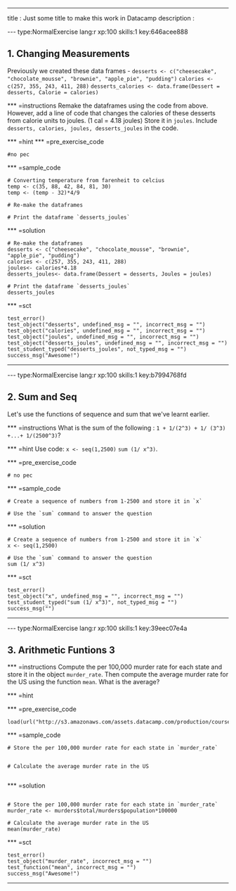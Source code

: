 ---
title       : Just some title to make this work in Datacamp
description :

--- type:NormalExercise lang:r xp:100 skills:1 key:646acee888
## 1. Changing Measurements

Previously we created these data frames -
`desserts <- c("cheesecake", "chocolate_mousse", "brownie", "apple_pie", "pudding")`
`calories <- c(257, 355, 243, 411, 288)`
`desserts_calories <- data.frame(Dessert = desserts, Calorie = calories)`

*** =instructions
Remake the dataframes using the code from above.
However, add a line of code that changes the calories of these desserts from calorie units to joules.
(1 cal = 4.18 joules)
Store it in `joules`.
Include `desserts, calories, joules, desserts_joules` in the code.

*** =hint
*** =pre_exercise_code
```{r}
#no pec
```
*** =sample_code
```{r}
# Converting temperature from farenheit to celcius
temp <- c(35, 88, 42, 84, 81, 30)
temp <- (temp - 32)*4/9

# Re-make the dataframes

# Print the dataframe `desserts_joules`
```
*** =solution
```{r}
# Re-make the dataframes
desserts <- c("cheesecake", "chocolate_mousse", "brownie", "apple_pie", "pudding")
calories <- c(257, 355, 243, 411, 288)
joules<- calories*4.18
desserts_joules<- data.frame(Dessert = desserts, Joules = joules)

# Print the dataframe `desserts_joules`
desserts_joules
```
*** =sct
```{r}
test_error()
test_object("desserts", undefined_msg = "", incorrect_msg = "")
test_object("calories", undefined_msg = "", incorrect_msg = "")
test_object("joules", undefined_msg = "", incorrect_msg = "")
test_object("desserts_joules", undefined_msg = "", incorrect_msg = "")
test_student_typed("desserts_joules", not_typed_msg = "")
success_msg("Awesome!")
```
----


--- type:NormalExercise lang:r xp:100 skills:1 key:b7994768fd
## 2. Sum and Seq

Let's use the functions of sequence and sum that we've learnt earlier.

*** =instructions
What is the sum of the following :
`1 + 1/(2^3) + 1/ (3^3) +...+ 1/(2500^3)`?

*** =hint
Use code: `x <- seq(1,2500)`
`sum (1/ x^3)`.

*** =pre_exercise_code
```{r}
# no pec
```

*** =sample_code
```{r}
# Create a sequence of numbers from 1-2500 and store it in `x`

# Use the `sum` command to answer the question
```
*** =solution
```{r}
# Create a sequence of numbers from 1-2500 and store it in `x`
x <- seq(1,2500)

# Use the `sum` command to answer the question
sum (1/ x^3)
```
*** =sct
```{r}
test_error()
test_object("x", undefined_msg = "", incorrect_msg = "")
test_student_typed("sum (1/ x^3)", not_typed_msg = "")
success_msg("")
```
----


--- type:NormalExercise lang:r xp:100 skills:1 key:39eec07e4a
## 3. Arithmetic Funtions 3


*** =instructions
Compute the per 100,000 murder rate for each state and store it in the object `murder_rate`.
Then compute the average murder rate for the US using the function `mean`. What is the average?

*** =hint

*** =pre_exercise_code
```{r}
load(url("http://s3.amazonaws.com/assets.datacamp.com/production/course_3073/datasets/murders.rda"))
```

*** =sample_code
```{r}
# Store the per 100,000 murder rate for each state in `murder_rate`


# Calculate the average murder rate in the US


```

*** =solution
```{r}

# Store the per 100,000 murder rate for each state in `murder_rate`
murder_rate <- murders$total/murders$population*100000

# Calculate the average murder rate in the US
mean(murder_rate)
```

*** =sct
```{r}
test_error()
test_object("murder_rate", incorrect_msg = "")
test_function("mean", incorrect_msg = "")
success_msg("Awesome!")

```
----

